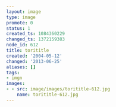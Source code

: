 ```yaml
---
layout: image
type: image
promote: 0
status: 1
created_ts: 1084360229
changed_ts: 1372159383
node_id: 612
title: torititle
created: '2004-05-12'
changed: '2013-06-25'
aliases: []
tags:
- imgn
images:
- - src: image/images/torititle-612.jpg
    name: torititle-612.jpg
---
```


